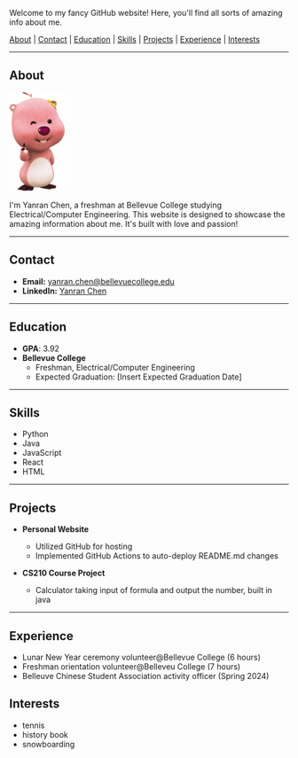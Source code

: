 Welcome to my fancy GitHub website! Here, you'll find all sorts of amazing info about me.

[About](#about) | [Contact](#contact) | [Education](#education) | [Skills](#skills) | [Projects](#projects) | [Experience](#experience) | [Interests](#interests)

---

## About
<img src="https://raw.githubusercontent.com/Sylvvvch/Sylvvvch.github.io/da735bd1bb3bdb2863cb33e5cf40c2f1982fbd55/loopy.png" width="100" alt="Description of Image">

I'm Yanran Chen, a freshman at Bellevue College studying Electrical/Computer Engineering. This website is designed to showcase the amazing information about me. It's built with love and passion!

---

## Contact
- **Email:** yanran.chen@bellevuecollege.edu
- **LinkedIn:** [Yanran Chen](https://sylvvvch.github.io/#about)

---

## Education
- **GPA**: 3.92
- **Bellevue College**
  - Freshman, Electrical/Computer Engineering
  - Expected Graduation: [Insert Expected Graduation Date]

---

## Skills
- Python
- Java
- JavaScript
- React
- HTML

---

## Projects
- **Personal Website**
  - Utilized GitHub for hosting
  - Implemented GitHub Actions to auto-deploy README.md changes

- **CS210 Course Project**
  - Calculator taking input of formula and output the number, built in java

---

## Experience
- Lunar New Year ceremony volunteer@Bellevue College (6 hours)
- Freshman orientation volunteer@Belleveu College (7 hours)
- Belleuve Chinese Student Association activity officer (Spring 2024)

## Interests
- tennis
- history book
- snowboarding

